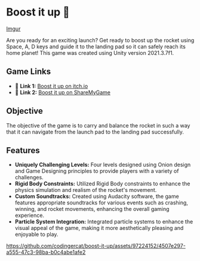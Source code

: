 # Boost it up 🚀

[Imgur](https://imgur.com/ukwHcgg)

Are you ready for an exciting launch? Get ready to boost up the rocket using Space, A, D keys and guide it to the landing pad so it can safely reach its home planet! This game was created using Unity version 2021.3.7f1.

## Game Links
- 🔗 **Link 1:** [Boost it up on itch.io](https://shambhavi29.itch.io/boost-it-up)
- 🔗 **Link 2:** [Boost it up on ShareMyGame](https://sharemygame.com/@shamgd/boost-it-up)

## Objective
The objective of the game is to carry and balance the rocket in such a way that it can navigate from the launch pad to the landing pad successfully.

## Features
- **Uniquely Challenging Levels:** Four levels designed using Onion design and Game Designing principles to provide players with a variety of challenges.
- **Rigid Body Constraints:** Utilized Rigid Body constraints to enhance the physics simulation and realism of the rocket's movement.
- **Custom Soundtracks:** Created using Audacity software, the game features appropriate soundtracks for various events such as crashing, winning, and rocket movements, enhancing the overall gaming experience.
- **Particle System Integration:** Integrated particle systems to enhance the visual appeal of the game, making it more aesthetically pleasing and enjoyable to play.

  

https://github.com/codingercat/boost-it-up/assets/97224152/4507e297-a555-47c3-98ba-b0c4abe1afe2



